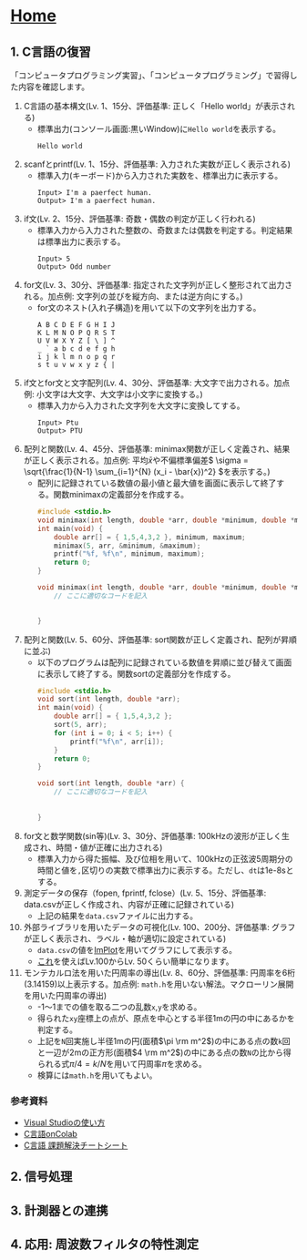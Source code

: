 # [Home](./index.html)
## 1. C言語の復習

「コンピュータプログラミング実習」、「コンピュータプログラミング」で習得した内容を確認します。

1. C言語の基本構文(Lv. 1、15分、評価基準: 正しく「Hello world」が表示される)
   - 標準出力(コンソール画面:黒いWindow)に`Hello world`を表示する。
     ```
     Hello world
     ```
1. scanfとprintf(Lv. 1、15分、評価基準: 入力された実数が正しく表示される)
   - 標準入力(キーボード)から入力された実数を、標準出力に表示する。
     ```
     Input> I'm a paerfect human.
     Output> I'm a paerfect human.
     ```
1. if文(Lv. 2、15分、評価基準: 奇数・偶数の判定が正しく行われる)
   - 標準入力から入力された整数の、奇数または偶数を判定する。判定結果は標準出力に表示する。
     ```
     Input> 5
     Output> Odd number
     ```
1. for文(Lv. 3、30分、評価基準: 指定された文字列が正しく整形されて出力される。加点例: 文字列の並びを縦方向、または逆方向にする。)
   - for文のネスト(入れ子構造)を用いて以下の文字列を出力する。
     ```
     A B C D E F G H I J
     K L M N O P Q R S T
     U V W X Y Z [ \ ] ^
     _ ` a b c d e f g h
     i j k l m n o p q r
     s t u v w x y z { |
     ```
1. if文とfor文と文字配列(Lv. 4、30分、評価基準: 大文字で出力される。加点例: 小文字は大文字、大文字は小文字に変換する。)
   - 標準入力から入力された文字列を大文字に変換してする。
     ```
     Input> Ptu
     Output> PTU
     ```
1. 配列と関数(Lv. 4、45分、評価基準: minimax関数が正しく定義され、結果が正しく表示される。加点例: 平均$\bar{x}$や不偏標準偏差$ \sigma = \sqrt{\frac{1}{N-1} \sum_{i=1}^{N} (x_i - \bar{x})^2} $を表示する。)
   - 配列に記録されている数値の最小値と最大値を画面に表示して終了する。関数minimaxの定義部分を作成する。
     ```c
     #include <stdio.h>
     void minimax(int length, double *arr, double *minimum, double *maximum);
     int main(void) {
         double arr[] = { 1,5,4,3,2 }, minimum, maximum;
         minimax(5, arr, &minimum, &maximum);
         printf("%f, %f\n", minimum, maximum);
         return 0;
     }
     
     void minimax(int length, double *arr, double *minimum, double *maximum) {
         // ここに適切なコードを記入

         
     }
     ```
1. 配列と関数(Lv. 5、60分、評価基準: sort関数が正しく定義され、配列が昇順に並ぶ)
   - 以下のプログラムは配列に記録されている数値を昇順に並び替えて画面に表示して終了する。関数sortの定義部分を作成する。
     ```c
     #include <stdio.h>
     void sort(int length, double *arr);
     int main(void) {
         double arr[] = { 1,5,4,3,2 };
         sort(5, arr);
         for (int i = 0; i < 5; i++) {
             printf("%f\n", arr[i]);
         }
         return 0;
     }
     
     void sort(int length, double *arr) {
         // ここに適切なコードを記入
         
         
     }
     ```
1. for文と数学関数(sin等)(Lv. 3、30分、評価基準: 100kHzの波形が正しく生成され、時間・値が正確に出力される)
   - 標準入力から得た振幅、及び位相を用いて、100kHzの正弦波5周期分の時間と値を`,`区切りの実数で標準出力に表示する。ただし、`dt`は1e-8sとする。
1. 測定データの保存（fopen, fprintf, fclose）(Lv. 5、15分、評価基準: data.csvが正しく作成され、内容が正確に記録されている)
   - 上記の結果を`data.csv`ファイルに出力する。
1. 外部ライブラリを用いたデータの可視化(Lv. 100、200分、評価基準: グラフが正しく表示され、ラベル・軸が適切に設定されている)
   - `data.csv`の値を[ImPlot](https://github.com/epezent/implot)を用いてグラフにして表示する。
   - [これ](https://github.com/daigokk/ImPlotSample/tree/master)を使えばLv.100からLv. 50くらい簡単になります。
1. モンテカルロ法を用いた円周率の導出(Lv. 8、60分、評価基準: 円周率を6桁(3.14159)以上表示する。加点例: `math.h`を用いない解法。マクローリン展開を用いた円周率の導出)
   - -1～1までの値を取る二つの乱数`x`,`y`を求める。
   - 得られた`xy`座標上の点が、原点を中心とする半径1mの円の中にあるかを判定する。
   - 上記を`N`回実施し半径1mの円(面積$\pi \rm m^2$)の中にある点の数`k`回と一辺が2mの正方形(面積$4 \rm m^2$)の中にある点の数`N`の比から得られる式$\pi/4=k/N$を用いて円周率$\pi$を求める。
   - 検算には`math.h`を用いてもよい。

### 参考資料
- [Visual Studioの使い方](./VisualStudio.md)
- [C言語onColab](https://colab.research.google.com/drive/1fewkHpqIm40EXWWdZ9eu6EUIN9MWQNO4)
- [C言語 課題解決チートシート](./1_2_Clang_CheatSheet.md)

## 2. 信号処理
## 3. 計測器との連携
## 4. 応用: 周波数フィルタの特性測定

